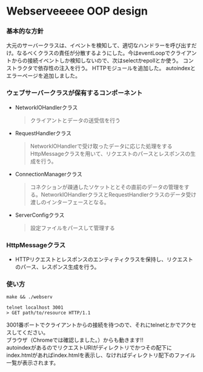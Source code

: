 # Webserveeeee OOP design
### 基本的な方針
大元のサーバークラスは、イベントを検知して、適切なハンドラーを呼び出すだけ。なるべくクラスの責任が分散するようにした。今はeventLoopでクライアントからの接続イベントしか検知しないので、次はselectかepollとか使う。
コンストラクタで依存性の注入を行う。
HTTPモジュールを追加した。
autoindexとエラーページを追加しました。

### ウェブサーバークラスが保有するコンポーネント
* NetworkIOHandlerクラス
	> クライアントとデータの送受信を行う
* RequestHandlerクラス
	> NetworkIOHandlerで受け取ったデータに応じた処理をする
	> HttpMessageクラスを用いて、リクエストのパースとレスポンスの生成を行う。
* ConnectionManagerクラス
	> コネクションが疎通したソケットととその直前のデータの管理をする。NetworkIOHandlerクラスとRequestHandlerクラスのデータ受け渡しのインターフェースとなる。
* ServerConfigクラス
	> 設定ファイルをパースして管理する

### HttpMessageクラス
* HTTPリクエストとレスポンスのエンティティクラスを保持し、リクエストのパース、レスポンス生成を行う。

### 使い方
```
make && ./webserv
```
```
telnet localhost 3001
> GET path/to/resource HTTP/1.1
```
3001番ポートでクライアントからの接続を待つので、それにtelnetとかでアクセスしてください。\
ブラウザ（Chromeでは確認しました。）からも動きます!!\
autoindexがあるのでリクエストURIがディレクトリでかつその配下にindex.htmlがあればindex.htmlを表示し、なければディレクトリ配下のファイル一覧が表示されます。
